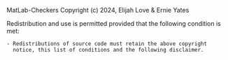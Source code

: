 MatLab-Checkers Copyright (c) 2024, Elijah Love & Ernie Yates

Redistribution and use is permitted provided that the following condition is
met:

    - Redistributions of source code must retain the above copyright
      notice, this list of conditions and the following disclaimer.

